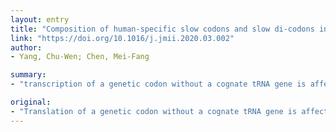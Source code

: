 ```yaml
---
layout: entry
title: "Composition of human-specific slow codons and slow di-codons in SARS-CoV and 2019-nCoV are lower than other coronaviruses suggesting a faster protein synthesis rate of SARS-CoV and 2019-nCoV"
link: "https://doi.org/10.1016/j.jmii.2020.03.002"
author:
- Yang, Chu-Wen; Chen, Mei-Fang

summary:
- "transcription of a genetic codon without a cognate tRNA gene is affected. Two consecutive slow codons (slow di-codons) lead to a much slower translation rate. Calculating the composition of host specific slow codions can predict the order of viral protein synthesis rates between different virus strains. Analysis of host-specific slow codone and slow di codon compositions provides links between viral genomic sequences and virus replication in host cells."

original:
- "Translation of a genetic codon without a cognate tRNA gene is affected by both the cognate tRNA availability and the interaction with non-cognate isoacceptor tRNAs. Moreover, two consecutive slow codons (slow di-codons) lead to a much slower translation rate. Calculating the composition of host specific slow codons and slow di-codons in the viral protein coding sequences can predict the order of viral protein synthesis rates between different virus strains. Comparison of human-specific slow codon and slow di-codon compositions in the genomes of 590 coronaviruses infect humans revealed that the protein synthetic rates of 2019 novel coronavirus (2019-nCoV) and severe acute respiratory syndrome-related coronavirus (SARS-CoV) may be much faster than other coronaviruses infect humans. Analysis of host-specific slow codon and di-codon compositions provides links between viral genomic sequences and capability of virus replication in host cells that may be useful for surveillance of the transmission potential of novel viruses."
---
```


